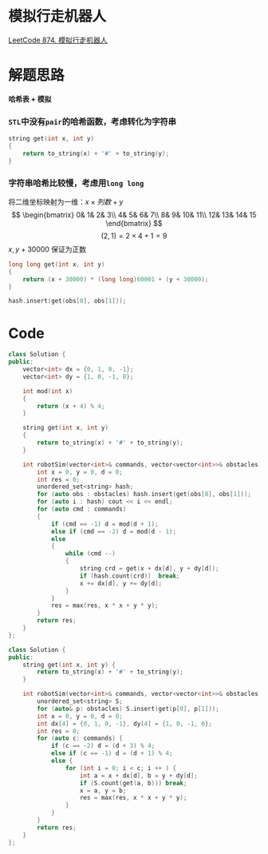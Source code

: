 # 模拟行走机器人
[LeetCode 874. 模拟行走机器人](https://leetcode.cn/problems/walking-robot-simulation/)

# 解题思路
**哈希表 + 模拟**
### `STL`中没有`pair`的哈希函数，考虑转化为字符串
```cpp
string get(int x, int y)
{
    return to_string(x) + '#' + to_string(y);
}
```

### 字符串哈希比较慢，考虑用`long long`
将二维坐标映射为一维：$x \times 列数 + y$
$$
\begin{bmatrix}
  0&  1&  2& 3\\
  4&  5&  6& 7\\
  8&  9&  10& 11\\
  12&  13&  14& 15
\end{bmatrix}
$$
$$(2,1) = 2 \times 4 + 1 = 9$$
$x,y+30000$ 保证为正数
```cpp
long long get(int x, int y)
{
    return (x + 30000) * (long long)60001 + (y + 30000); 
}
```

```cpp
hash.insert(get(obs[0], obs[1]));
```

# Code
```cpp
class Solution {
public:
    vector<int> dx = {0, 1, 0, -1};
    vector<int> dy = {1, 0, -1, 0};

    int mod(int x)
    {
        return (x + 4) % 4;
    }

    string get(int x, int y)
    {
        return to_string(x) + '#' + to_string(y);
    }

    int robotSim(vector<int>& commands, vector<vector<int>>& obstacles) {
        int x = 0, y = 0, d = 0;
        int res = 0;
        unordered_set<string> hash;
        for (auto obs : obstacles) hash.insert(get(obs[0], obs[1]));
        for (auto i : hash) cout << i << endl;
        for (auto cmd : commands)
        {
            if (cmd == -1) d = mod(d + 1);
            else if (cmd == -2) d = mod(d - 1);
            else
            {
                while (cmd --)
                {
                    string crd = get(x + dx[d], y + dy[d]);
                    if (hash.count(crd))  break;
                    x += dx[d], y += dy[d];
                }
            }
            res = max(res, x * x + y * y);
        }
        return res;
    }
};
```

```cpp
class Solution {
public:
    string get(int x, int y) {
        return to_string(x) + '#' + to_string(y);
    }

    int robotSim(vector<int>& commands, vector<vector<int>>& obstacles) {
        unordered_set<string> S;
        for (auto& p: obstacles) S.insert(get(p[0], p[1]));
        int x = 0, y = 0, d = 0;
        int dx[4] = {0, 1, 0, -1}, dy[4] = {1, 0, -1, 0};
        int res = 0;
        for (auto c: commands) {
            if (c == -2) d = (d + 3) % 4;
            else if (c == -1) d = (d + 1) % 4;
            else {
                for (int i = 0; i < c; i ++ ) {
                    int a = x + dx[d], b = y + dy[d];
                    if (S.count(get(a, b))) break;
                    x = a, y = b;
                    res = max(res, x * x + y * y);
                }
            }
        }
        return res;
    }
};
```